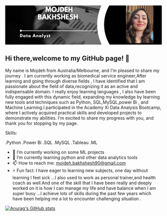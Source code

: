 ![Banner](https://github.com/MojdehBakhshesh/MojdehBakhshesh/blob/main/Black%20%26%20White%20Modern%20Minimalist%20Data%20Analyst%20LinkedIn%20Banner.png)


## Hi there,welcome to my GitHub page! 👋





My name is Mojdeh from Australia/Melbourne, and I'm pleased to share my journey . I am currently working as biomedical  service engineer,After learning and going through diverse fields , I have identified that I am passionate about the field of data,recognizing  it as an active and indispensable domain. I really enjoy learning languages , I also have been fully engaged with this dynamic field, expanding my knowledge by learning new tools and techniques such as Python, SQL,MySQL,power Bi , and Machine Learning.I participated in the Academy Xi Data Analysis Bootcamp, where I actively acquired practical skills and developed projects to demonstrate my abilities. I'm excited to share my progress with you, and thank you for stopping by my page.

Skills: 

.Python
.Power Bi
.SQL
.MySQL
.Tableau
.ML

- 🔭 I’m currently working on some ML projects 
- 🌱 I’m currently learning python and other data analytics tools 
- 📫 How to reach me: mojdeh.bakhshesh90@gmail.com 
- ⚡ Fun fact: I have eager to learning new subjects, one day without learning I feel sick ...I also used to work  as personal trainer,and health coach as well.And one of the skill that I have been really and deeply worked on it is how I can  manage my life and have balance  when I am super busy ...I achieve lots of skills during the past few years which have been helping me a lot to encounter challenging situation .



[![Anurag's GitHub stats](https://github-readme-stats.vercel.app/api?username=MojdehBakhshesh)](https://github.com/anuraghazra/github-readme-stats)



